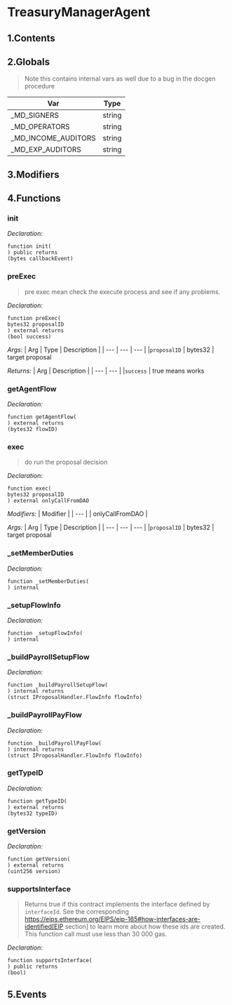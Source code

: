 # TreasuryManagerAgent





## 1.Contents
<!-- START doctoc -->
<!-- END doctoc -->

## 2.Globals

> Note this contains internal vars as well due to a bug in the docgen procedure

| Var | Type |
| --- | --- |
| _MD_SIGNERS | string |
| _MD_OPERATORS | string |
| _MD_INCOME_AUDITORS | string |
| _MD_EXP_AUDITORS | string |

## 3.Modifiers

## 4.Functions

### init



*Declaration:*
```solidity
function init(
) public returns
(bytes callbackEvent)
```




### preExec

> pre exec mean check the execute process and see if any problems.


*Declaration:*
```solidity
function preExec(
bytes32 proposalID
) external returns
(bool success)
```

*Args:*
| Arg | Type | Description |
| --- | --- | --- |
|`proposalID` | bytes32 | target proposal

*Returns:*
| Arg | Description |
| --- | --- |
|`success` | true means works

### getAgentFlow



*Declaration:*
```solidity
function getAgentFlow(
) external returns
(bytes32 flowID)
```




### exec

> do run the proposal decision


*Declaration:*
```solidity
function exec(
bytes32 proposalID
) external onlyCallFromDAO
```
*Modifiers:*
| Modifier |
| --- |
| onlyCallFromDAO |

*Args:*
| Arg | Type | Description |
| --- | --- | --- |
|`proposalID` | bytes32 | target proposal


### _setMemberDuties



*Declaration:*
```solidity
function _setMemberDuties(
) internal
```




### _setupFlowInfo



*Declaration:*
```solidity
function _setupFlowInfo(
) internal
```




### _buildPayrollSetupFlow



*Declaration:*
```solidity
function _buildPayrollSetupFlow(
) internal returns
(struct IProposalHandler.FlowInfo flowInfo)
```




### _buildPayrollPayFlow



*Declaration:*
```solidity
function _buildPayrollPayFlow(
) internal returns
(struct IProposalHandler.FlowInfo flowInfo)
```




### getTypeID



*Declaration:*
```solidity
function getTypeID(
) external returns
(bytes32 typeID)
```




### getVersion



*Declaration:*
```solidity
function getVersion(
) external returns
(uint256 version)
```




### supportsInterface

> Returns true if this contract implements the interface defined by
`interfaceId`. See the corresponding
https://eips.ethereum.org/EIPS/eip-165#how-interfaces-are-identified[EIP section]
to learn more about how these ids are created.
This function call must use less than 30 000 gas.

*Declaration:*
```solidity
function supportsInterface(
) public returns
(bool)
```




## 5.Events
